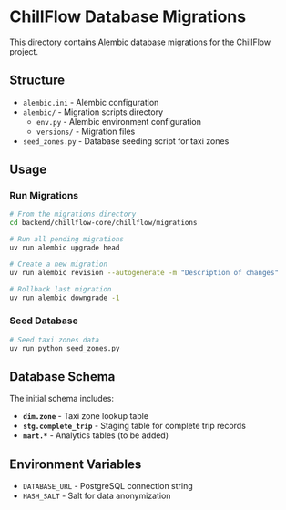 # ChillFlow Database Migrations

This directory contains Alembic database migrations for the ChillFlow project.

## Structure

- `alembic.ini` - Alembic configuration
- `alembic/` - Migration scripts directory
  - `env.py` - Alembic environment configuration
  - `versions/` - Migration files
- `seed_zones.py` - Database seeding script for taxi zones

## Usage

### Run Migrations

```bash
# From the migrations directory
cd backend/chillflow-core/chillflow/migrations

# Run all pending migrations
uv run alembic upgrade head

# Create a new migration
uv run alembic revision --autogenerate -m "Description of changes"

# Rollback last migration
uv run alembic downgrade -1
```

### Seed Database

```bash
# Seed taxi zones data
uv run python seed_zones.py
```

## Database Schema

The initial schema includes:

- **`dim.zone`** - Taxi zone lookup table
- **`stg.complete_trip`** - Staging table for complete trip records
- **`mart.*`** - Analytics tables (to be added)

## Environment Variables

- `DATABASE_URL` - PostgreSQL connection string
- `HASH_SALT` - Salt for data anonymization
